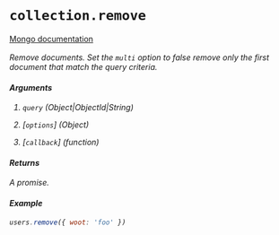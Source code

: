 # `collection.remove`

[Mongo documentation <i class="fa fa-external-link" style="position: relative; top: 2px;" />](http://mongodb.github.io/node-mongodb-native/2.0/api/Collection.html#remove)

Remove documents. Set the `multi` option to false remove only the first document that match the query criteria.

#### Arguments

1. `query` *(Object|ObjectId|String)*

2. [`options`] *(Object)*

3. [`callback`] *(function)*

#### Returns

A promise.

#### Example

```js
users.remove({ woot: 'foo' })
```
